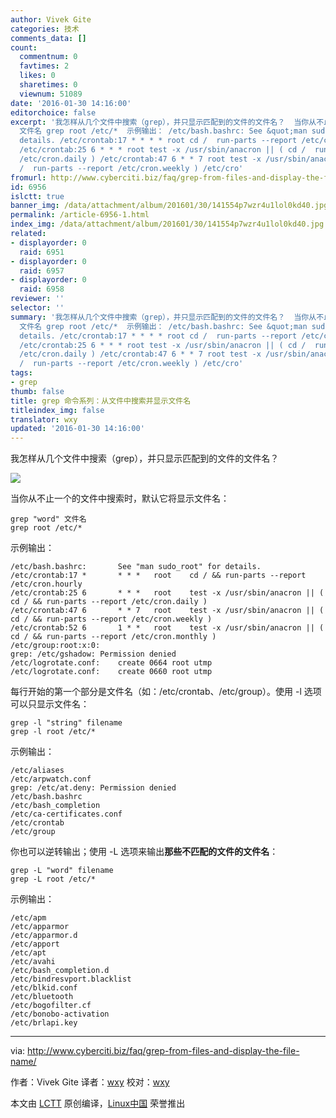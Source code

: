 ```yaml
---
author: Vivek Gite
categories: 技术
comments_data: []
count:
  commentnum: 0
  favtimes: 2
  likes: 0
  sharetimes: 0
  viewnum: 51089
date: '2016-01-30 14:16:00'
editorchoice: false
excerpt: '我怎样从几个文件中搜索（grep），并只显示匹配到的文件的文件名？  当你从不止一个的文件中搜索时，默认它将显示文件名： grep &quot;word&quot;
  文件名 grep root /etc/*  示例输出： /etc/bash.bashrc: See &quot;man sudo_root&quot; for
  details. /etc/crontab:17 * * * * root cd /  run-parts --report /etc/cron.hourly
  /etc/crontab:25 6 * * * root test -x /usr/sbin/anacron || ( cd /  run-parts --report
  /etc/cron.daily ) /etc/crontab:47 6 * * 7 root test -x /usr/sbin/anacron || ( cd
  /  run-parts --report /etc/cron.weekly ) /etc/cro'
fromurl: http://www.cyberciti.biz/faq/grep-from-files-and-display-the-file-name/
id: 6956
islctt: true
banner_img: /data/attachment/album/201601/30/141554p7wzr4u1lol0kd40.jpg
permalink: /article-6956-1.html
index_img: /data/attachment/album/201601/30/141554p7wzr4u1lol0kd40.jpg.thumb.jpg
related:
- displayorder: 0
  raid: 6951
- displayorder: 0
  raid: 6957
- displayorder: 0
  raid: 6958
reviewer: ''
selector: ''
summary: '我怎样从几个文件中搜索（grep），并只显示匹配到的文件的文件名？  当你从不止一个的文件中搜索时，默认它将显示文件名： grep &quot;word&quot;
  文件名 grep root /etc/*  示例输出： /etc/bash.bashrc: See &quot;man sudo_root&quot; for
  details. /etc/crontab:17 * * * * root cd /  run-parts --report /etc/cron.hourly
  /etc/crontab:25 6 * * * root test -x /usr/sbin/anacron || ( cd /  run-parts --report
  /etc/cron.daily ) /etc/crontab:47 6 * * 7 root test -x /usr/sbin/anacron || ( cd
  /  run-parts --report /etc/cron.weekly ) /etc/cro'
tags:
- grep
thumb: false
title: grep 命令系列：从文件中搜索并显示文件名
titleindex_img: false
translator: wxy
updated: '2016-01-30 14:16:00'
---
```


我怎样从几个文件中搜索（grep），并只显示匹配到的文件的文件名？


![](/data/attachment/album/201601/30/141554p7wzr4u1lol0kd40.jpg)


当你从不止一个的文件中搜索时，默认它将显示文件名：



```
grep "word" 文件名
grep root /etc/*

```

示例输出：



```
/etc/bash.bashrc:       See "man sudo_root" for details.
/etc/crontab:17 *       * * *   root    cd / && run-parts --report /etc/cron.hourly
/etc/crontab:25 6       * * *   root    test -x /usr/sbin/anacron || ( cd / && run-parts --report /etc/cron.daily )
/etc/crontab:47 6       * * 7   root    test -x /usr/sbin/anacron || ( cd / && run-parts --report /etc/cron.weekly )
/etc/crontab:52 6       1 * *   root    test -x /usr/sbin/anacron || ( cd / && run-parts --report /etc/cron.monthly )
/etc/group:root:x:0:
grep: /etc/gshadow: Permission denied
/etc/logrotate.conf:    create 0664 root utmp
/etc/logrotate.conf:    create 0660 root utmp

```

每行开始的第一个部分是文件名（如：/etc/crontab、/etc/group）。使用 -l 选项可以只显示文件名：



```
grep -l "string" filename
grep -l root /etc/*

```

示例输出：



```
/etc/aliases
/etc/arpwatch.conf
grep: /etc/at.deny: Permission denied
/etc/bash.bashrc
/etc/bash_completion
/etc/ca-certificates.conf
/etc/crontab
/etc/group

```

你也可以逆转输出；使用 -L 选项来输出**那些不匹配的文件的文件名**：



```
grep -L "word" filename
grep -L root /etc/*

```

示例输出：



```
/etc/apm
/etc/apparmor
/etc/apparmor.d
/etc/apport
/etc/apt
/etc/avahi
/etc/bash_completion.d
/etc/bindresvport.blacklist
/etc/blkid.conf
/etc/bluetooth
/etc/bogofilter.cf
/etc/bonobo-activation
/etc/brlapi.key

```



---


via: <http://www.cyberciti.biz/faq/grep-from-files-and-display-the-file-name/>


作者：Vivek Gite 译者：[wxy](https://github.com/wxy) 校对：[wxy](https://github.com/wxy)


本文由 [LCTT](https://github.com/LCTT/TranslateProject) 原创编译，[Linux中国](https://linux.cn/) 荣誉推出